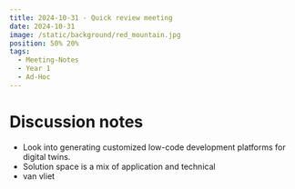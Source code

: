 ```yaml
---
title: 2024-10-31 - Quick review meeting
date: 2024-10-31
image: /static/background/red_mountain.jpg
position: 50% 20%
tags:
  - Meeting-Notes
  - Year 1
  - Ad-Hoc
---
```


# Discussion notes

- Look into generating customized low-code development platforms for digital twins.
- Solution space is a mix of application and technical
- van vliet
